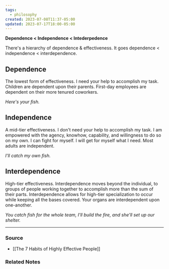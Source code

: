 ```yaml
---
tags:
  - philosophy
created: 2023-07-08T11:37-05:00
updated: 2023-07-17T18:00-05:00
---
```

**Dependence < Independence < Intederpedence**

There's a hierarchy of dependence & effectiveness. It goes dependence < independence < interdependence.

## Dependence

The lowest form of effectiveness. I need your help to accomplish my task. Children are dependent upon their parents. First-day employees are dependent on their more tenured coworkers. 

*Here's your fish.*

## Independence

A mid-tier effectiveness. I don't need your help to accomplish my task. I am empowered with the agency, knowhow, capability, and willingness to do so on my own. I can fight for myself. I will get for myself what I need. Most adults are independent.

*I'll catch my own fish.*

## Interdependence

High-tier effectiveness. Interdependence moves beyond the individual, to groups of people working together to accomplish more than the sum of their parts. Interdependence allows for high-tier specialization to occur while keeping all the bases covered. Your organs are interdependent upon one-another. 

*You catch fish for the whole team, I'll build the fire, and she'll set up our shelter.* 

---

### Source
- [[The 7 Habits of Highly Effective People]]

### Related Notes
